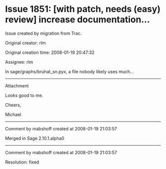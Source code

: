 # Issue 1851: [with patch, needs (easy) review] increase documentation...

Issue created by migration from Trac.

Original creator: rlm

Original creation time: 2008-01-19 20:47:32

Assignee: rlm

In sage/graphs/bruhat_sn.pyx, a file nobody likely uses much...


---

Attachment

Looks good to me.

Cheers,

Michael


---

Comment by mabshoff created at 2008-01-19 21:03:57

Merged in Sage 2.10.1.alpha0


---

Comment by mabshoff created at 2008-01-19 21:03:57

Resolution: fixed
